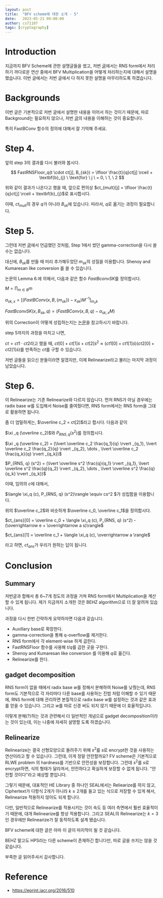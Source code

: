 ```yaml
---
layout: post
title:  "BFV scheme에 대한 소개 - 5"
date:   2023-05-21 09:00:00
author: cs71107
tags: [cryptography]
---
```


# Introduction

지금까지 BFV Scheme에 관한 설명글들을 썼고, 저번 [글](https://infossm.github.io/blog/2023/04/23/BFV-Logic-part4/)에서는 RNS form에서 처리하기 까다로운 연산 중에서 BFV Multiplication을 어떻게 처리하는지에 대해서 설명을 했습니다. 이번 글에서는 저번 글에서 다 하지 못한 설명을 마무리하도록 하겠습니다.

# Backgrounds

이번 글은 기본적으로 저번 글에서 설명한 내용을 이어서 하는 것이기 때문에, 따로 Background는 필요하지 않으나, 저번 [글](https://infossm.github.io/blog/2023/04/23/BFV-Logic-part4/)의 내용을 이해하는 것이 중요합니다.

특히 FastBConv 함수의 정의에 대해서 잘 기억해 주세요.

# Step 4.

앞의 step 3의 결과를 다시 불러와 봅시다.

$$ FastRNSFloor_q(t \cdot ct[j], B_{sk})  = \lfloor \frac{t}{q}ct[j] \rceil + \textbf{b}_{j} \ \text{for} \ j \ = 0, \ 1, \ 2 $$

위와 같이 결과가 나온다고 했을 때, 앞으로 편의상 $ct_{mult}[j] = \lfloor \frac{t}{q}ct[j] \rceil + \textbf{b}_{j}$로 표시합시다.

이때, $ct_{mult}$의 경우 $q$가 아니라 $B_{sk}$에 있습니다. 따라서, $q$로 옮기는 과정이 필요합니다.

# Step 5.

그런데 저번 [글](https://infossm.github.io/blog/2023/04/23/BFV-Logic-part4/)에서 언급했던 것처럼, Step 1에서 썼던 gamma-correction을 다시 쓸 수는 없습니다.

대신에, $B_{sk}$를 만들 때 미리 추가해두었던 $m_{sk}$의 성질을 이용합니다.
Shenoy and Kumaresan like conversion 를 쓸 수 있습니다.

논문의 Lemma 6.에 의해서, 다음과 같은 함수 $FastBconvSK$를 정의합시다.

$M = \prod _{m \in B} m$

$\alpha_{sk, x} = [(FastBConv(x, B, \{ m_{sk} \})-x_{sk})M^{-1}]_{m_sk}$

$FastBconvSK(x, B_{sk}, q) = (FastBConv(x, B, q)- \alpha_{sk, x}M)$

위의 Correction이 어떻게 성립하는지는 [논문](https://ieeexplore.ieee.org/document/16508)을 참고하시기 바랍니다.

step 5까지의 과정을 마치고 나면, 

$ct = ct1 \cdot ct2$라고 했을 때, $ct[0]+ct[1] \dot s+ ct[2] \dot s^2 \approx (ct1[0]+ct1[1] \dot s)(ct2[0]+ct2[1] \dot s)$를 만족하는 $ct$를 구할 수 있습니다.

저번 글들을 읽으신 분들이라면 알겠지만, 이제 Relinearize라고 불리는 마지막 과정이 남았습니다.

# Step 6.

이 Relinearize는 기존 Relinearize와 다르지 않습니다. 먼저 RNS가 아닐 경우에는 radix base $w$를 도입해서 Noise를 줄여줬다면, RNS form에서는 RNS form을 그대로 활용하면 됩니다. 

좀 더 엄밀하게는, $\overline c_2 = ct[2]$라고 합시다. 다음과 같이

$\xi _q (\overline c_2)$와 $P_{RNS, q} (s^2)$를 정의합시다. 

$\xi _q (\overline c_2) = (\lvert \overline c_2 \frac{q_1}{q} \rvert _{q_1}, \lvert \overline c_2 \frac{q_2}{q} \rvert _{q_2}, \dots , \lvert \overline c_2 \frac{q_k}{q} \rvert _{q_k})$

$P_{RNS, q} (s^2) = (\lvert \overline s^2 \frac{q}{q_1} \rvert _{q_1}, \lvert \overline s^2 \frac{q}{q_2} \rvert _{q_2}, \dots , \lvert \overline s^2 \frac{q}{q_k} \rvert _{q_k})$

이때, 임의의 $c$에 대해서, 

$\langle \xi_q (c), P_{RNS, q} (s^2)\rangle \equiv cs^2 $가 성립함을 이용합니다.

위의 $\overline c_2$와 비슷하게 $\overline c_0, \overline c_1$을 정의합시다.

$ct_{ans}[0] = \overline c_0 + \langle \xi_q (c), P_{RNS, q} (s^2) - (\overrightarrow e + \overrightarrow a s)\rangle$

$ct_{ans}[1] = \overline c_1 + \langle \xi_q (c), \overrightarrow a \rangle$

라고 하면, $ct_{ans}$가 우리가 원하는 답이 됩니다.

# Conclusion

## Summary

저번글과 합해서 총 6~7개 정도의 과정을 거쳐 RNS form에서 Multiplication을 계산할 수 있게 됩니다. 제가 지금까지 소개한 것은 BEHZ algorithm으로 더 잘 알려져 있습니다.

과정을 다시 한번 간략하게 요약하자면 다음과 같습니다.

- Auxillary base로 확장한다.
- gamma-correction을 통해 q-overflow를 제거한다.
- RNS form에서 각 element-wise 하게 곱한다.
- FastRNSFloor 함수를 사용해 $t/q$를 곱한 곳을 구한다.
- Shenoy and Kumaresan like conversion 를 이용해 $q$로 옮긴다.
- Relinearize를 한다.

## gadget decomposition

RNS form이 없을 때에서 radix base $w$를 정해서 분해하여 Noise를 낮췄는데, RNS form도 기본적으로 각 자리마다 다른 base를 사용하는 진법 처럼 이해할 수 있기 때문에, RNS form에 대해 관리하면 본질적으로 radix base $w$를 설정하는 것과 같은 효과를 얻을 수 있습니다. 그리고 $w$를 따로 신경 써도 되지 않기 때문에 더 효율적입니다.

이렇게 분해(?)하는 것과 관련해서 더 일반적인 개념으로 gadget decomposition이라는 것이 있는데, 이는 나중에 자세히 설명할 도록 하겠습니다.

## Relinearize

Relinearize는 결국 선형모양으로 돌려주기 위해 $s^2$를 $s$로 encrypt한 것을 사용하는 연산이라고 할 수 있습니다. 그런데, 이게 정말 안전할까요? FV scheme은 기본적으로 RLWE problem 의 hardness를 기반으로 안전성을 보장합니다. 그런데 $s^2$를 $s$로 encrypt하면, 식의 형태가 달라져서, 안전하다고 확실하게 보장할 수 없게 됩니다. "안전할 것이다"라고 예상할 뿐입니다.

그렇기 때문에, 대표적인 HE Library 중 하나인 SEAL에서는 Reliearize를 하지 않고, Ciphertext가 다항식 2개가 아니라 $k \ge 2$개를 들고 있는 식으로 저장할 수 있게 해서, Relinearize 적용하지 않아도 되게 합니다.

다만, 일반적으로 Relinearize를 적용시키는 것이 속도 등 여러 측면에서 훨씬 효율적이기 때문에, 대개 Relinearize를 항상 적용합니다. 그리고 SEAL의 Relinearize는 $k = 3$인 경우에만 Relinearize가 잘 동작하도록 설계 됐습니다.

BFV scheme에 대한 글은 아마 이 글이 마지막이 될 것 같습니다.

BEHZ 말고도 HPS라는 다른 scheme이 존재하긴 합니다만, 따로 글을 쓰지는 않을 것 같습니다.

부족한 글 읽어주셔서 감사합니다.


# Reference

- https://eprint.iacr.org/2016/510
